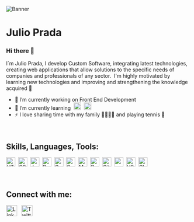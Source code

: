 ![Banner](https://i.ibb.co/BLn3Fwt/jcprada05-banner.png)

# Julio Prada

### Hi there 👋
I´m Julio Prada, I develop Custom Software, integrating latest technologies, creating web applications that allow solutions to the specific needs of companies and professionals of any sector.&nbsp;&nbsp;I'm highly motivated by learning new technologies and improving and strengthening the knowledge acquired 🤪

- 🔭 I’m currently working on Front End Development
- 🌱 I’m currently learning&nbsp;&nbsp;<img src="https://cdn.icon-icons.com/icons2/2389/PNG/512/next_js_logo_icon_145038.png" alt="Next JS" height="20" />&nbsp;&nbsp;<img src="https://cdn.icon-icons.com/icons2/2415/PNG/512/redux_original_logo_icon_146365.png" alt="Redux" height="20" />
- ⚡ I love sharing time with my family 👨‍👩‍👧‍👦 and playing tennis 🎾

<br />

## Skills, Languages, Tools:

<img src="https://cdn-icons-png.flaticon.com/512/174/174854.png" alt="HTML" height="25" />&nbsp;&nbsp;<img src="https://cdn-icons-png.flaticon.com/512/732/732190.png" alt="CSS" height="25" />&nbsp;&nbsp;<img src="https://cdn-icons-png.flaticon.com/512/5968/5968292.png" alt="Javascript" height="25" />&nbsp;&nbsp;<img src="https://cdn0.iconfinder.com/data/icons/logos-brands-in-colors/128/react_color-256.png" alt="React JS" height="25" />&nbsp;&nbsp;<img src="https://cdn.icon-icons.com/icons2/2107/PNG/512/file_type_gatsby_icon_130583.png" alt="Gatsby" height="25" />&nbsp;&nbsp;<img src="https://cdn.icon-icons.com/icons2/2107/PNG/512/file_type_sass_icon_130182.png" alt="Sass" height="25" />&nbsp;&nbsp;<img src="https://img.icons8.com/color/344/material-ui.png" alt="Material UI" height="25" />&nbsp;&nbsp;<img src="https://upload.wikimedia.org/wikipedia/commons/thumb/b/b2/Bootstrap_logo.svg/250px-Bootstrap_logo.svg.png" alt="Bootstrap" height="25" />&nbsp;&nbsp;<img src="https://cdn.icon-icons.com/icons2/2107/PNG/512/file_type_git_icon_130581.png" alt="Git" height="25" />&nbsp;&nbsp;<img src="https://cdn.icon-icons.com/icons2/2415/PNG/512/npm_original_wordmark_logo_icon_146402.png" alt="npm" height="25" />&nbsp;&nbsp;<img src="https://cdn.icon-icons.com/icons2/2107/PNG/512/file_type_vscode_icon_130084.png" alt="VS Code" height="25" />&nbsp;&nbsp;<img src="https://cdn.icon-icons.com/icons2/2148/PNG/512/powershell_icon_132080.png" alt="CLI" height="25" />
<!--
&nbsp;&nbsp;<img src="https://cdn.icon-icons.com/icons2/2148/PNG/512/terminal_icon_131942.png" alt="CLI" height="25" />&nbsp;&nbsp;<img src="" alt="" height="25" />
-->

<br />

## Connect with me:

<a href="https://www.linkedin.com/in/jcprada05/" rel="external" target="_blank"><img src="https://cdn.icon-icons.com/icons2/1995/PNG/512/chat_communication_linked_in_media_social_icon_123255.png" alt="Linked In" height="30" /></a>&nbsp;&nbsp;&nbsp;<a href="https://twitter.com/jcprada05" rel="external" target="_blank"><img src="https://cdn.icon-icons.com/icons2/1/PNG/256/social_Twitter_38.png" alt="Twitter" height="30" /></a>

<!--
**jcprada05/jcprada05** is a ✨ _special_ ✨ repository because its `README.md` (this file) appears on your GitHub profile.

Here are some ideas to get you started:

- 🔭 I’m currently working on Front End Development
- 🌱 I’m currently learning ...
- 👯 I’m looking to collaborate on ...
- 🤔 I’m looking for help with ...
- 💬 Ask me about ...
- 📫 How to reach me: ...
- 😄 Pronouns: ...
- ⚡ Fun fact: ...
-->

